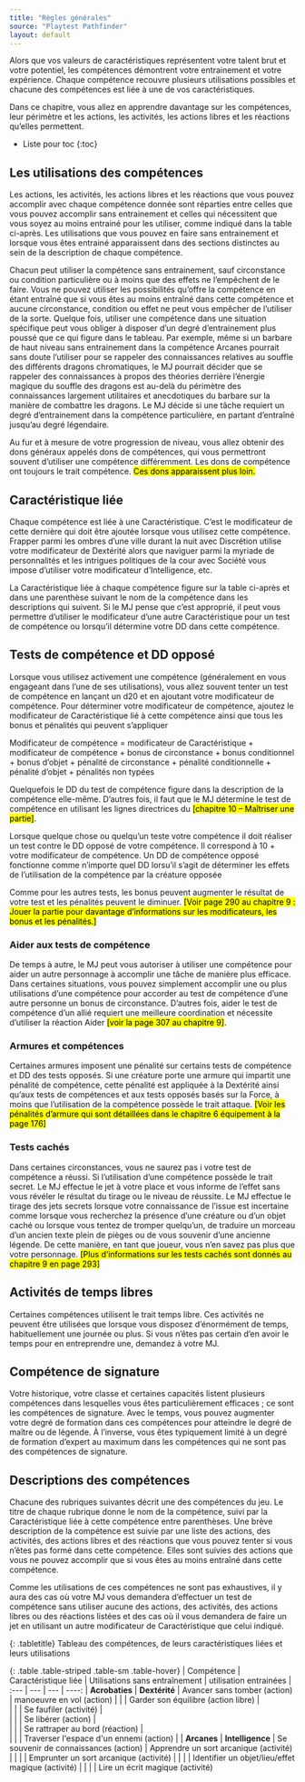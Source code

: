 ```yaml
---
title: "Règles générales"
source: "Playtest Pathfinder"
layout: default
---
```


Alors que vos valeurs de caractéristiques représentent votre talent brut et votre potentiel, les compétences démontrent votre entrainement et votre expérience. Chaque compétence recouvre plusieurs utilisations possibles et chacune des compétences est liée à une de vos caractéristiques.

Dans ce chapitre, vous allez en apprendre davantage sur les compétences, leur périmètre et les actions, les activités, les actions libres et les réactions qu’elles permettent.

* Liste pour toc
{:toc}

## Les utilisations des compétences

Les actions, les activités, les actions libres et les réactions que vous pouvez accomplir avec chaque compétence donnée sont réparties entre celles que vous pouvez accomplir sans entrainement et celles qui nécessitent que vous soyez au moins entrainé pour les utiliser, comme indiqué dans la table ci-après. Les utilisations que vous pouvez en faire sans entrainement et lorsque vous êtes entrainé apparaissent dans des sections distinctes au sein de la description de chaque compétence.

Chacun peut utiliser la compétence sans entrainement, sauf circonstance ou condition particulière ou à moins que des effets ne l’empêchent de le faire. Vous ne pouvez utiliser les possibilités qu’offre la compétence en étant entraîné que si vous êtes au moins entraîné dans cette compétence et aucune circonstance, condition ou effet ne peut vous empêcher de l’utiliser de la sorte. Quelque fois, utiliser une compétence dans une situation spécifique peut vous obliger à disposer d’un degré d’entrainement plus poussé que ce qui figure dans le tableau. Par exemple, même si un barbare de haut niveau sans entrainement dans la compétence Arcanes pourrait sans doute l’utiliser pour se rappeler des connaissances relatives au souffle des différents dragons chromatiques, le MJ pourrait décider que se rappeler des connaissances à propos des théories derrière l’énergie magique du souffle des dragons est au-delà du périmètre des connaissances largement utilitaires et anecdotiques du barbare sur la manière de combattre les dragons. Le MJ décide si une tâche requiert un degré d’entrainement dans la compétence particulière, en partant d’entraîné jusqu’au degré légendaire.

Au fur et à mesure de votre progression de niveau, vous allez obtenir des dons généraux appelés dons de compétences, qui vous permettront souvent d’utiliser une compétence différemment. Les dons de compétence ont toujours le trait compétence. <mark>Ces dons apparaissent plus loin.</mark>

## Caractéristique liée

Chaque compétence est liée à une Caractéristique. C’est le modificateur de cette dernière qui doit être ajoutée lorsque vous utilisez cette compétence. Frapper parmi les ombres d’une ville durant la nuit avec Discrétion utilise votre modificateur de Dextérité alors que naviguer parmi la myriade de personnalités et les intrigues politiques de la cour avec Société vous impose d’utiliser votre modificateur d’Intelligence, etc.

La Caractéristique liée à chaque compétence figure sur la table ci-après et dans une parenthèse suivant le nom de la compétence dans les descriptions qui suivent. Si le MJ pense que c’est approprié, il peut vous permettre d’utiliser le modificateur d’une autre Caractéristique pour un test de compétence ou lorsqu’il détermine votre DD dans cette compétence.

## Tests de compétence et DD opposé

Lorsque vous utilisez activement une compétence (généralement en vous engageant dans l’une de ses utilisations), vous allez souvent tenter un test de compétence en lançant un d20 et en ajoutant votre modificateur de compétence. Pour déterminer votre modificateur de compétence, ajoutez le modificateur de Caractéristique lié à cette compétence ainsi que tous les bonus et pénalités qui peuvent s’appliquer

Modificateur de compétence = modificateur de Caractéristique + modificateur de compétence + bonus de circonstance + bonus conditionnel + bonus d’objet + pénalité de circonstance + pénalité conditionnelle + pénalité d’objet + pénalités non typées

Quelquefois le DD du test de compétence figure dans la description de la compétence elle-même. D’autres fois, il faut que le MJ détermine le test de compétence en utilisant les lignes directrices du <mark>[chapitre 10 – Maîtriser une partie]</mark>.

Lorsque quelque chose ou quelqu’un teste votre compétence il doit réaliser un test contre le DD opposé de votre compétence. Il correspond à 10 + votre modificateur de compétence. Un DD de compétence opposé fonctionne comme n’importe quel DD lorsu’il s’agit de déterminer les effets de l’utilisation de la compétence par la créature opposée 

Comme pour les autres tests, les bonus peuvent augmenter le résultat de votre test et les pénalités peuvent le diminuer. <mark>[Voir page 290 au chapitre 9 : Jouer la partie pour davantage d’informations sur les modificateurs, les bonus et les pénalités.]</mark>

### Aider aux tests de compétence

De temps à autre, le MJ peut vous autoriser à utiliser une compétence pour aider un autre personnage à accomplir une tâche de manière plus efficace. Dans certaines situations, vous pouvez simplement accomplir une ou plus utilisations d’une compétence pour accorder au test de compétence d’une autre personne un bonus de circonstance. D’autres fois, aider le test de compétence d’un allié requiert une meilleure coordination et nécessite d’utiliser la réaction Aider <mark>[voir la page 307 au chapitre 9]</mark>.

### Armures et compétences

Certaines armures imposent une pénalité sur certains tests de compétence et DD des tests opposés. Si une créature porte une armure qui impartit une pénalité de compétence, cette pénalité est appliquée à la Dextérité ainsi qu’aux tests de compétences et aux tests opposés basés sur la Force, à moins que l’utilisation de la compétence possède le trait attaque. <mark>[Voir les pénalités d’armure qui sont détaillées dans le chapitre 6 équipement à la page 176]</mark>

### Tests cachés

Dans certaines circonstances, vous ne saurez pas i votre test de compétence a réussi. Si l’utilisation d’une compétence possède le trait secret. Le MJ effectue le jet à votre place et vous informe de l’effet sans vous révéler le résultat du tirage ou le niveau de réussite. Le MJ effectue le tirage des jets secrets lorsque votre connaissance de l’issue est incertaine comme lorsque vous recherchez la présence d’une créature ou d’un objet caché ou lorsque vous tentez de tromper quelqu’un, de traduire un morceau d’un ancien texte plein de pièges ou de vous souvenir d’une ancienne légende. De cette manière, en tant que joueur, vous n’en savez pas plus que votre personnage. <mark>[Plus d’informations sur les tests cachés sont donnés au chapitre 9 en page 293]</mark>

## Activités de temps libres

Certaines compétences utilisent le trait temps libre. Ces activités ne peuvent être utilisées que lorsque vous disposez d’énormément de temps, habituellement une journée ou plus. Si vous n’êtes pas certain d’en avoir le temps pour en entreprendre une, demandez à votre MJ.

## Compétence de signature

Votre historique, votre classe et certaines capacités listent plusieurs compétences dans lesquelles vous êtes particulièrement efficaces ; ce sont les compétences de signature. Avec le temps, vous pouvez augmenter votre degré de formation dans ces compétences pour atteindre le degré de maître ou de légende. À l’inverse, vous êtes typiquement limité à un degré de formation d’expert au maximum dans les compétences qui ne sont pas des compétences de signature.

## Descriptions des compétences

Chacune des rubriques suivantes décrit une des compétences du jeu. Le titre de chaque rubrique donne le nom de la compétence, suivi par la Caractéristique liée à cette compétence entre parenthèses. Une brève description de la compétence est suivie par une liste des actions, des activités, des actions libres et des réactions que vous pouvez tenter si vous n’êtes pas formé dans cette compétence. Elles sont suivies des actions que vous ne pouvez accomplir que si vous êtes au moins entraîné dans cette compétence.

Comme les utilisations de ces compétences ne sont pas exhaustives, il y aura des cas où votre MJ vous demandera d’effectuer un test de compétence sans utiliser aucune des actions, des activités, des actions libres ou des réactions listées et des cas où il vous demandera de faire un jet en utilisant un autre modificateur de Caractéristique que celui indiqué.

{: .tabletitle}
Tableau des compétences, de leurs caractéristiques liées et leurs utilisations

{: .table .table-striped .table-sm .table-hover}
| Compétence | Caractéristique liée	| Utilisations sans entraînement | utilisation entrainées
| :--- | --- | --- | ----: 
| **Acrobaties** | **Dextérité** | Avancer sans tomber (action) | manoeuvre en vol (action)
|   |   | Garder son équilibre (action libre) |   
|   |   | Se faufiler (activité) |  	
|   |   | Se libérer (action) |   
|   |   | Se rattraper au bord (réaction) |  
|   |   | Traverser l'espace d'un ennemi (action) | 
| **Arcanes** | **Intelligence** | Se souvenir de connaissances (action) | Apprendre un sort arcanique (activité)
|   |   |   | Emprunter un sort arcanique (activité)
|   |   |   | Identifier un objet/lieu/effet magique (activité)
|   |   |   | Lire un écrit magique (activité)
